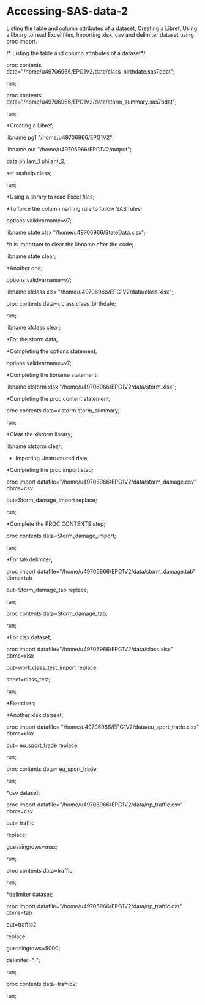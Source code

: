 # Accessing-SAS-data-2
Listing the table and column attributes of a dataset, Creating a Libref, Using a library to read Excel files, Importing  xlsx, csv and delimiter dataset using proc import.

/* Listing the table and column attributes of a dataset*/

proc contents data="/home/u49706966/EPG1V2/data/class_birthdate.sas7bdat";

run;



proc contents data="/home/u49706966/EPG1V2/data/storm_summary.sas7bdat";

run;



*Creating a Libref;

libname pg1 "/home/u49706966/EPG1V2";

libname out "/home/u49706966/EPG1V2/output";



data philant_1 philant_2;

set sashelp.class;

run;



*Using a library to read Excel files;

*To force the column naming rule to follow SAS rules;

options validvarname=v7;

libname state xlsx "/home/u49706966/StateData.xlsx";

*it is important to clear the libname after the code;

libname state clear;

*Another one;

options validvarname=v7;

libname xlclass xlsx "/home/u49706966/EPG1V2/data/class.xlsx";



proc contents data=xlclass.class_birthdate;

run;







libname xlclass clear;

*For the storm data;

*Completing the options statement;

options validvarname=v7;

*Completing the libname statement;

libname xlstorm xlsx "/home/u49706966/EPG1V2/data/storm.xlsx";

*Completing the proc content statement;



proc contents data=xlstorm.storm_summary;

run;



*Clear the xlstorm library;

libname xlstorm clear;

* Importing Unstructured data;

*Completing the proc import step;



proc import datafile="/home/u49706966/EPG1V2/data/storm_damage.csv" dbms=csv 

out=Storm_damage_import replace;

run;



*Complete the PROC CONTENTS step;



proc contents data=Storm_damage_import;

run;



*For tab delimiter;



proc import datafile="/home/u49706966/EPG1V2/data/storm_damage.tab" dbms=tab 

out=Storm_damage_tab replace;

run;



proc contents data=Storm_damage_tab;

run;





*For xlsx dataset;

proc import datafile="/home/u49706966/EPG1V2/data/class.xlsx" dbms=xlsx 

out=work.class_test_import replace;

sheet=class_test;

run;



*Exercises;

*Another xlsx dataset;

proc import datafile= "/home/u49706966/EPG1V2/data/eu_sport_trade.xlsx" dbms=xlsx

out= eu_sport_trade replace;

run;



proc contents data= eu_sport_trade;

run;



*csv dataset;

proc import datafile="/home/u49706966/EPG1V2/data/np_traffic.csv" dbms=csv

out= traffic 

replace;

guessingrows=max;

run;



proc contents data=traffic;

run;





*delimiter dataset;

proc import datafile="/home/u49706966/EPG1V2/data/np_traffic.dat" dbms=tab

out=traffic2

replace;

guessingrows=5000;

delimiter="|";

run;

proc contents data=traffic2;

run;



















		
		
